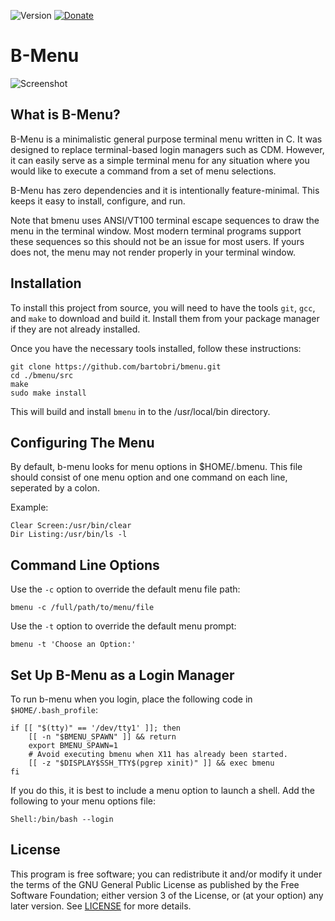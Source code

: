 ![Version](https://img.shields.io/badge/Version-0.2.0-green.svg)
[![Donate](https://img.shields.io/badge/Donate-PayPal_and_Bitcoin-green.svg)](https://github.com/bartobri/tips)

B-Menu
======

![Screenshot](http://www.brianbarto.info/extern/images/bmenu/bmenu.png)

What is B-Menu?
---------------

B-Menu is a minimalistic general purpose terminal menu written in C. It was designed to replace
terminal-based login managers such as CDM. However, it can easily serve as a simple terminal menu for
any situation where you would like to execute a command from a set of menu selections.

B-Menu has zero dependencies and it is intentionally feature-minimal. This keeps it easy to install, 
configure, and run. 

Note that bmenu uses ANSI/VT100 terminal escape sequences to draw the menu
in the terminal window. Most modern terminal programs support these sequences
so this should not be an issue for most users. If yours does not, the menu
may not render properly in your terminal window.

Installation
------------
To install this project from source, you will need to have the tools `git`,
`gcc`, and `make` to download and build it. Install them from your package
manager if they are not already installed.

Once you have the necessary tools installed, follow these instructions:

```
git clone https://github.com/bartobri/bmenu.git
cd ./bmenu/src
make
sudo make install
```

This will build and install `bmenu` in to the /usr/local/bin directory.

Configuring The Menu
--------------------

By default, b-menu looks for menu options in $HOME/.bmenu. This file
should consist of one menu option and one command on each line, seperated by a colon.

Example:

```
Clear Screen:/usr/bin/clear
Dir Listing:/usr/bin/ls -l
```

Command Line Options
--------------------

Use the `-c` option to override the default menu file path:
```
bmenu -c /full/path/to/menu/file
```

Use the `-t` option to override the default menu prompt:
```
bmenu -t 'Choose an Option:'
```

Set Up B-Menu as a Login Manager
--------------------------------

To run b-menu when you login, place the following code in `$HOME/.bash_profile`:

```
if [[ "$(tty)" == '/dev/tty1' ]]; then
    [[ -n "$BMENU_SPAWN" ]] && return
    export BMENU_SPAWN=1
    # Avoid executing bmenu when X11 has already been started.
    [[ -z "$DISPLAY$SSH_TTY$(pgrep xinit)" ]] && exec bmenu
fi
```

If you do this, it is best to include a menu option to launch a shell. Add the following to your menu
options file:

```
Shell:/bin/bash --login
```

License
-------

This program is free software; you can redistribute it and/or modify it under the terms of the GNU 
General Public License as published by the Free Software Foundation; either version 3 of the License,
or (at your option) any later version.  See [LICENSE](LICENSE) for more details.
